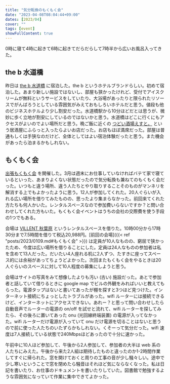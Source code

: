 ```yaml
---
title: "気分転換のもくもく会"
date: "2023-04-08T08:04:44+09:00"
dates: [2023/04]
cover: ""
tags: [event]
showFullContent: true
---
```


0時に寝て4時に起きて6時に起きてだらだらして7時半から広いお風呂入ってきた。

## the b 水道橋

昨日は [the b 水道橋](https://www.theb-hotels.com/theb/suidobashi) に宿泊した。the b というホテルブランドらしい。初めて宿泊した。あまり新しい施設ではないし、部屋も狭かったけれど、受付でアイスクリームが無料というサービスをしていたり、大浴場があったりと限られたリソースでがんばろうとしている雰囲気がみえておもしろいホテルだと思う。値段も他のビジネスホテルより少し割安だった。水道橋駅から10分ほどだとは思うが、微妙に歩く立地が割安にしているのではないかと思う。水道橋はどこに行くにもアクセスがよいのでよい場所だと思う。晩ご飯に近くの [つどい酒場えすと。](https://tabelog.com/tokyo/A1310/A131003/13213953/) という居酒屋にふらっと入ったらよいお店だった。お店もほぼ満席だった。部屋は普通もしくは手狭なのだけど、全体としてはよい宿泊体験だったと思う。また機会があったら泊まるかもしれない。

## もくもく会

[出張もくもく会](https://kazamori.connpass.com/event/277481/) を開催した。3月は週末にお仕事していなければバテて家で寝ているといった、あまりよくない状態だったので気分転換も兼ねてのもくもく会だった。いつもと違う場所、違う人たちとやり取りすることそのものがマンネリを解消する上でもよかったように思う。12人が参加してくれた。20人ぐらいが入れる広い場所を借りてみたものの、思ったより集まらなかった。前回来てくれた方たちも何人かいた。レンタルスペースなので参加費いらないですか？と問い合わせしてくれた方もいた。もくもく会イベントはうちの会社の交際費を使う手段の1つでもある。

会場は [VILLENT 秋葉原](https://www.instabase.jp/space/2544621780) というレンタルスペースを借りた。10時00分から17時30分まで7.5時間を借りて税込20,988円。[前回の会場]({{< ref "posts/2023/0109.md#もくもく会" >}}) は定員が10人なものの、窮屈で狭かったため、今度は広い場所を借りることにした。定員は24人なものの参加者は私を含めて13人だった。だいたい4人座れる机に2人ずつ、たすきに座ってスペース的には余裕があってちょうどよかった。次回またもくもく会をやるときは20人ぐらいのスペースに対して10人程度の募集にしようと思う。

会場はサイトの写真をみて想像したよりも汚い (古い) 施設だった。あとで参加者と話していて借りるときに google map でビルの外観をみればいいと教えてもらった。電源タップはないと書いてあったが棚を探すと3つほど見つけた。インターネット接続にちょっとしたトラブルがあった。wifi ルーターには接続できるけど、インターネットにアクセスできない。あれー？と思って問い合わせしたら自動音声でルーターの電源の on/off を試せと流れて、wifi ルーターを探してみたら、その後ろに置いてあった onu (光回線終端装置) の電源が入ってなかった。wifi ルーターだけ電源が入っていて onu だけ電源を切ることはないと思うので前に使った人たちのいたずらかもしれない。くそーって気分だった。wifi 速度は7人接続している状態で240Mbpsほどあったので十分に速かった。

午前中に10人ほど参加して、午後から2人参加して、参加者の大半は web 系の人たちにみえた。午後から来た2人組は期待したものと違ったのか1-2時間作業してすぐに帰られた。窓を開けておくと周りの工事の音が少し騒々しい。途中で少し寒いということで窓を閉めたら騒音はそれほど気にならなくなった。私は日記を書いたり、お仕事のドキュメントを書いたりしていた。図書館で勉強するような雰囲気になっていて作業に集中できてよかった。
